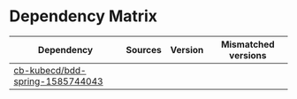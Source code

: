 # Dependency Matrix

Dependency | Sources | Version | Mismatched versions
---------- | ------- | ------- | -------------------
[cb-kubecd/bdd-spring-1585744043](https://github.com/cb-kubecd/bdd-spring-1585744043.git) |  | []() | 
